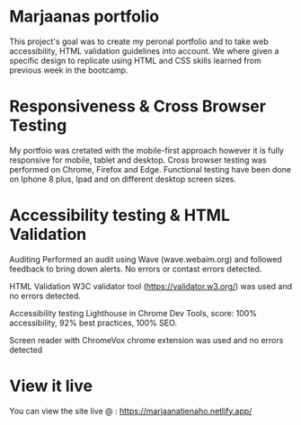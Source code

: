 
# Marjaanas portfolio
This project's goal was to create my peronal portfolio and to take web accessibility, HTML validation guidelines into account. We where given a specific design to  replicate using HTML and CSS skills learned from previous week in the bootcamp.

# Responsiveness & Cross Browser Testing 
My portfoio was cretated with the mobile-first approach however it is fully responsive for mobile, tablet and desktop. 
Cross browser testing was performed on Chrome, Firefox and Edge.
Functional testing have been done on Iphone 8 plus, Ipad and on different desktop screen sizes.

# Accessibility testing & HTML Validation 
Auditing Performed an audit using Wave (wave.webaim.org) and followed feedback to bring down alerts. No errors or contast errors detected.

HTML Validation W3C validator tool (https://validator.w3.org/) was used and no errors detected. 

Accessibility testing Lighthouse in Chrome Dev Tools, score: 100% accessibility, 92% best practices, 100% SEO.  

Screen reader with ChromeVox chrome extension was used and no errors detected

# View it live 
You can view the site live @ : https://marjaanatienaho.netlify.app/

